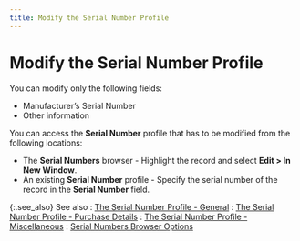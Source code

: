```yaml
---
title: Modify the Serial Number Profile
---
```


# Modify the Serial Number Profile


You can modify only the following fields:

- Manufacturer’s Serial Number
- Other information



You can access the **Serial Number** profile that has to be modified from the following locations:

- The **Serial Numbers** browser - Highlight the record and select **Edit &gt; In New Window**.
- An existing **Serial Number** profile - Specify the serial number of the record in the **Serial Number** field.



{:.see_also}
See also
: [The Serial Number Profile - General]({{site.wm_baseurl}}/serial-num-trk/serial-number-details/the-serial-number-profile/the_serial_number_profile_general.html)
: [The Serial Number Profile - Purchase Details]({{site.wm_baseurl}}/serial-num-trk/serial-number-details/the-serial-number-profile/the_serial_number_profile_purchase_details.html)
: [The Serial Number Profile - Miscellaneous]({{site.wm_baseurl}}/serial-num-trk/serial-number-details/the-serial-number-profile/the_serial_number_profile_miscellaneous.html)
: [Serial Numbers Browser Options]({{site.wm_baseurl}}/serial-num-trk/serial-number-details/browser/serial_numbers_browser_options.html)
